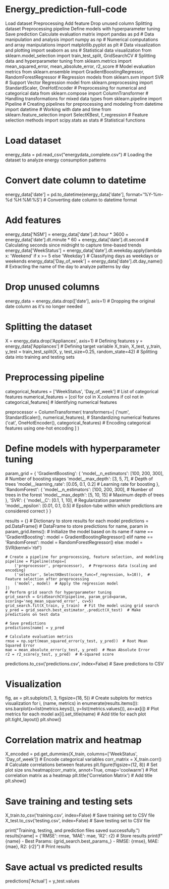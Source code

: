 # Energy_prediction-full-code
Load dataset Preprocessing Add feature Drop unused column Splitting dataset  Preprocessing pipeline Define models with hyperparameter tuning Save prediction Calculate evaluation matrix
import pandas as pd  # Data manipulation and analysis
import numpy as np  # Numerical computations and array manipulations
import matplotlib.pyplot as plt  # Data visualization and plotting
import seaborn as sns  # Statistical data visualization
from sklearn.model_selection import train_test_split, GridSearchCV  # Splitting data and hyperparameter tuning
from sklearn.metrics import mean_squared_error, mean_absolute_error, r2_score  # Model evaluation metrics
from sklearn.ensemble import GradientBoostingRegressor, RandomForestRegressor  # Regression models
from sklearn.svm import SVR  # Support Vector Regression model
from sklearn.preprocessing import StandardScaler, OneHotEncoder  # Preprocessing for numerical and categorical data
from sklearn.compose import ColumnTransformer  # Handling transformations for mixed data types
from sklearn.pipeline import Pipeline  # Creating pipelines for preprocessing and modeling
from datetime import datetime  # Working with date and time
from sklearn.feature_selection import SelectKBest, f_regression  # Feature selection methods
import scipy.stats as stats  # Statistical functions

# Load dataset
energy_data = pd.read_csv("energydata_complete.csv")  # Loading the dataset to analyze energy consumption patterns

# Convert date column to datetime
energy_data['date'] = pd.to_datetime(energy_data['date'], format='%Y-%m-%d %H:%M:%S')  # Converting date column to datetime format

# Add features
energy_data['NSM'] = energy_data['date'].dt.hour * 3600 + energy_data['date'].dt.minute * 60 + energy_data['date'].dt.second  # Calculating seconds since midnight to capture time-based trends
energy_data['WeekStatus'] = energy_data['date'].dt.weekday.apply(lambda x: 'Weekend' if x >= 5 else 'Weekday')  # Classifying days as weekdays or weekends
energy_data['Day_of_week'] = energy_data['date'].dt.day_name()  # Extracting the name of the day to analyze patterns by day

# Drop unused columns
energy_data = energy_data.drop(['date'], axis=1)  # Dropping the original date column as it's no longer needed

# Splitting the dataset
X = energy_data.drop('Appliances', axis=1)  # Defining features
y = energy_data['Appliances']  # Defining target variable
X_train, X_test, y_train, y_test = train_test_split(X, y, test_size=0.25, random_state=42)  # Splitting data into training and testing sets

# Preprocessing pipeline
categorical_features = ['WeekStatus', 'Day_of_week']  # List of categorical features
numerical_features = [col for col in X.columns if col not in categorical_features]  # Identifying numerical features

preprocessor = ColumnTransformer(
    transformers=[
        ('num', StandardScaler(), numerical_features),  # Standardizing numerical features
        ('cat', OneHotEncoder(), categorical_features)  # Encoding categorical features using one-hot encoding
    ]
)

# Define models with hyperparameter tuning
param_grid = {
    'GradientBoosting': {
        'model__n_estimators': [100, 200, 300],  # Number of boosting stages
        'model__max_depth': [3, 5, 7],  # Depth of trees
        'model__learning_rate': [0.05, 0.1, 0.2]  # Learning rate for boosting
    },
    'RandomForest': {
        'model__n_estimators': [100, 200, 300],  # Number of trees in the forest
        'model__max_depth': [5, 10, 15]  # Maximum depth of trees
    },
    'SVR': {
        'model__C': [0.1, 1, 10],  # Regularization parameter
        'model__epsilon': [0.01, 0.1, 0.5]  # Epsilon-tube within which predictions are considered correct
    }
}

results = {}  # Dictionary to store results for each model
predictions = pd.DataFrame()  # DataFrame to store predictions
for name, param in param_grid.items():
    # Initialize the model based on its name
    if name == 'GradientBoosting':
        model = GradientBoostingRegressor()
    elif name == 'RandomForest':
        model = RandomForestRegressor()
    else:
        model = SVR(kernel='rbf')

    # Create a pipeline for preprocessing, feature selection, and modeling
    pipeline = Pipeline(steps=[
        ('preprocessor', preprocessor),  # Preprocess data (scaling and encoding)
        ('selector', SelectKBest(score_func=f_regression, k=10)),  # Feature selection after preprocessing
        ('model', model)  # Apply the regression model
    ])
    # Perform grid search for hyperparameter tuning
    grid_search = GridSearchCV(pipeline, param_grid=param, scoring='neg_mean_squared_error', cv=5)
    grid_search.fit(X_train, y_train)  # Fit the model using grid search
    y_pred = grid_search.best_estimator_.predict(X_test)  # Make predictions on test data

    # Save predictions
    predictions[name] = y_pred

    # Calculate evaluation metrics
    rmse = np.sqrt(mean_squared_error(y_test, y_pred))  # Root Mean Squared Error
    mae = mean_absolute_error(y_test, y_pred)  # Mean Absolute Error
    r2 = r2_score(y_test, y_pred)  # R-squared score

predictions.to_csv('predictions.csv', index=False)  # Save predictions to CSV

# Visualization
fig, ax = plt.subplots(1, 3, figsize=(18, 5))  # Create subplots for metrics visualization
for i, (name, metrics) in enumerate(results.items()):
    sns.barplot(x=list(metrics.keys()), y=list(metrics.values()), ax=ax[i])  # Plot metrics for each model
    ax[i].set_title(name)  # Add title for each plot
plt.tight_layout()
plt.show()

# Correlation matrix and heatmap
X_encoded = pd.get_dummies(X_train, columns=['WeekStatus', 'Day_of_week'])  # Encode categorical variables
corr_matrix = X_train.corr()  # Calculate correlations between features
plt.figure(figsize=(12, 8))  # Set plot size
sns.heatmap(corr_matrix, annot=True, cmap='coolwarm')  # Plot correlation matrix as a heatmap
plt.title('Correlation Matrix')  # Add title
plt.show()

# Save training and testing sets
X_train.to_csv('training.csv', index=False)  # Save training set to CSV file
X_test.to_csv('testing.csv', index=False)  # Save testing set to CSV file

print("Training, testing, and prediction files saved successfully.")    results[name] = {'RMSE': rmse, 'MAE': mae, 'R2': r2}  # Store results
    print(f"{name} - Best Params: {grid_search.best_params_} - RMSE: {rmse}, MAE: {mae}, R2: {r2}")  # Print results

# Save actual vs predicted results
predictions['Actual'] = y_test.values

